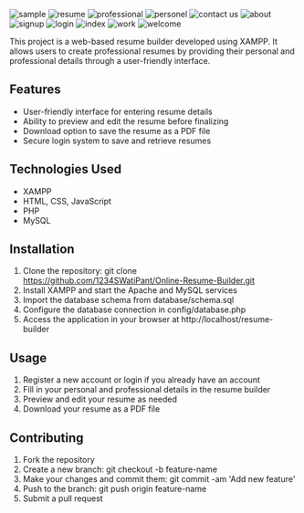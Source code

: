 ![sample](https://github.com/1234SWatiPant/Online-Resume-Builder/assets/125669642/40bac8a4-a7e1-409f-a6a7-44880999f42e)
![resume](https://github.com/1234SWatiPant/Online-Resume-Builder/assets/125669642/7aa2e3e4-6741-42a2-a15f-eadc6d0c870f)
![professional](https://github.com/1234SWatiPant/Online-Resume-Builder/assets/125669642/bbfee444-1901-4dca-84a6-6e4dda9c6dee)
![personel](https://github.com/1234SWatiPant/Online-Resume-Builder/assets/125669642/4a5a0baa-3d6c-4697-9465-72c05a0cda7c)
![contact us](https://github.com/1234SWatiPant/Online-Resume-Builder/assets/125669642/3fa1cc6d-797e-4028-915a-28718b52e8af)
![about](https://github.com/1234SWatiPant/Online-Resume-Builder/assets/125669642/ebd0f0a0-92af-4819-a9ba-614346b05c1a)
![signup](https://github.com/1234SWatiPant/Online-Resume-Builder/assets/125669642/b4541308-5a44-46c5-8b44-23b3eb05425e)
![login](https://github.com/1234SWatiPant/Online-Resume-Builder/assets/125669642/91388976-a551-4bce-b9a5-a014846b7b2a)
![index](https://github.com/1234SWatiPant/Online-Resume-Builder/assets/125669642/3e422500-373a-4e04-a8b6-a734b9a2826b)
![work](https://github.com/1234SWatiPant/Online-Resume-Builder/assets/125669642/137297f0-7b87-4f4f-8daa-a302afa7caed)
![welcome](https://github.com/1234SWatiPant/Online-Resume-Builder/assets/125669642/fd21af00-59be-4918-956a-3dccd9a3f8c5)

This project is a web-based resume builder developed using XAMPP. It allows users to create professional resumes by providing their personal and professional details through a user-friendly interface.

## Features
- User-friendly interface for entering resume details
- Ability to preview and edit the resume before finalizing
- Download option to save the resume as a PDF file
- Secure login system to save and retrieve resumes

## Technologies Used
- XAMPP
- HTML, CSS, JavaScript
- PHP
- MySQL

## Installation
1. Clone the repository: git clone https://github.com/1234SWatiPant/Online-Resume-Builder.git
2. Install XAMPP and start the Apache and MySQL services
3. Import the database schema from database/schema.sql
4. Configure the database connection in config/database.php
5. Access the application in your browser at http://localhost/resume-builder

## Usage
1. Register a new account or login if you already have an account
2. Fill in your personal and professional details in the resume builder
3. Preview and edit your resume as needed
4. Download your resume as a PDF file

## Contributing
1. Fork the repository
2. Create a new branch: git checkout -b feature-name
3. Make your changes and commit them: git commit -am 'Add new feature'
4. Push to the branch: git push origin feature-name
5. Submit a pull request
